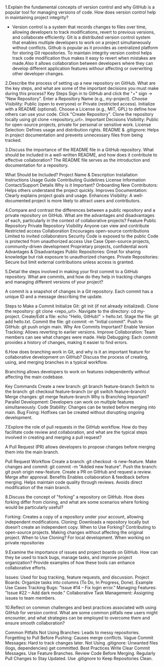 1.Explain the fundamental concepts of version control and why GitHub is a popular tool for managing versions of code. 
How does version control help in maintaining project integrity?
- Version control is a system that records changes to files over time, allowing developers to track modifications, revert to previous versions, and collaborate efficiently. Git is a distributed version control system that enables multiple developers to work on a project simultaneously without conflicts.
Github is popular as it  provides as centralized platform for storing Git repositories.
To maintain integrity version control helps track code modification thus makes it easy to revert when mistakes are made.Also it allows collaboration between developers where they can develop different application features withour affecting or overwriting other developer changes.

2.Describe the process of setting up a new repository on GitHub. What are the key steps, and what are some of the important decisions you must make during this process?
Key Steps
Sign in to GitHub and click the "+" sign → "New Repository".
Enter a Repository Name (e.g., my-project).
Choose Visibility: Public (open to everyone) or Private (restricted access).
Initialize with a README (optional).
Choose a License (e.g., MIT, GPL) to define how others can use your code.
Click "Create Repository".
Clone the repository locally using git clone <repository_url>.
Important Decisions
Visibility: Public for open-source projects, private for personal or sensitive work.
License Selection: Defines usage and distribution rights.
README & .gitignore: Helps in project documentation and prevents unnecessary files from being tracked.

3.Discuss the importance of the README file in a GitHub repository. What should be included in a well-written README, and how does it contribute to effective collaboration?
The README file serves as the introduction and documentation for a repository.

What Should be Included?
Project Name & Description
Installation Instructions
Usage Guide
Contributing Guidelines
License Information
Contact/Support Details
Why is it Important?
Onboarding New Contributors: Helps others understand the project quickly.
Improves Documentation: Clearly explains project goals and usage.
Enhances Visibility: A well-documented project is more likely to attract users and contributors.

4.Compare and contrast the differences between a public repository and a private repository on GitHub. What are the advantages and disadvantages of each, particularly in the context of collaborative projects?
Feature	Public Repository	Private Repository
Visibility	Anyone can view and contribute	Restricted access
Collaboration	Encourages open-source contributions	Limited to invited collaborators
Security	Code is exposed to the public	Code is protected from unauthorized access
Use Case	Open-source projects, community-driven development	Proprietary projects, confidential work
Advantages & Disadvantages
Public Repositories: Great for sharing knowledge but risk exposure to unauthorized changes.
Private Repositories: Secure but limit external contributions unless access is granted.

5.Detail the steps involved in making your first commit to a GitHub repository. What are commits, and how do they help in tracking changes and managing different versions of your project?

A commit is a snapshot of changes in a Git repository. Each commit has a unique ID and a message describing the update.

Steps to Make a Commit
Initialize Git: git init (if not already initialized).
Clone the repository: git clone <repo_url>.
Navigate to the directory: cd my-project.
Create/Edit a file: echo "Hello, GitHub!" > hello.txt.
Stage the file: git add hello.txt.
Commit the file: git commit -m "Initial commit".
Push to GitHub: git push origin main.
Why Are Commits Important?
Enable Version Tracking: Allows reverting to earlier versions.
Improve Collaboration: Team members can see what changes were made.
Help Debugging: Each commit provides a history of changes, making it easier to find errors.

6.How does branching work in Git, and why is it an important feature for collaborative development on GitHub? Discuss the process of creating, using, and merging branches in a typical workflow.

Branching allows developers to work on features independently without affecting the main codebase.

Key Commands
Create a new branch: git branch feature-branch
Switch to the branch: git checkout feature-branch (or git switch feature-branch)
Merge changes: git merge feature-branch
Why is Branching Important?
Parallel Development: Developers can work on multiple features simultaneously.
Code Stability: Changes can be tested before merging into main.
Bug Fixing: Hotfixes can be created without disrupting ongoing development.

7.Explore the role of pull requests in the GitHub workflow. How do they facilitate code review and collaboration, and what are the typical steps involved in creating and merging a pull request?

A Pull Request (PR) allows developers to propose changes before merging them into the main branch.

Pull Request Workflow
Create a branch: git checkout -b new-feature.
Make changes and commit: git commit -m "Added new feature".
Push the branch: git push origin new-feature.
Create a PR on GitHub and request a review.
Merge after approval.
Benefits
Enables collaboration & feedback before merging.
Helps maintain code quality through reviews.
Avoids direct modification of the main branch.

8.Discuss the concept of "forking" a repository on GitHub. How does forking differ from cloning, and what are some scenarios where forking would be particularly useful?

Forking: Creates a copy of a repository under your account, allowing independent modifications.
Cloning: Downloads a repository locally but doesn’t create an independent copy.
When to Use Forking?
Contributing to open-source projects.
Making changes without affecting the original project.
When to Use Cloning?
For local development.
When working on private repositories

9.Examine the importance of issues and project boards on GitHub. How can they be used to track bugs, manage tasks, and improve project organization? Provide examples of how these tools can enhance collaborative efforts.

Issues: Used for bug tracking, feature requests, and discussion.
Project Boards: Organize tasks into columns (To Do, In Progress, Done).
Example Use Cases
Tracking Bugs: "Issue #14 – Fix login error."
Managing Features: "Issue #22 – Add dark mode."
Collaborative Task Management: Assigning issues to team members.

10.Reflect on common challenges and best practices associated with using GitHub for version control. What are some common pitfalls new users might encounter, and what strategies can be employed to overcome them and ensure smooth collaboration?

Common Pitfalls
Not Using Branches: Leads to messy repositories.
Forgetting to Pull Before Pushing: Causes merge conflicts.
Vague Commit Messages: Hard to track changes later.
Not Using .gitignore: Unwanted files (logs, dependencies) get committed.
Best Practices
Write Clear Commit Messages.
Use Feature Branches.
Review Code Before Merging.
Regularly Pull Changes to Stay Updated.
Use .gitignore to Keep Repositories Clean.
